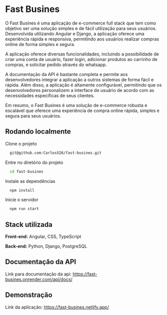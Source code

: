 
# Fast Busines

O Fast Busines é uma aplicação de e-commerce full stack que tem como objetivo ser uma solução simples e de fácil utilização para seus usuários. Desenvolvida utilizando Angular e Django, a aplicação oferece uma experiência rápida e responsiva, permitindo aos usuários realizar compras online de forma simples e segura.

A aplicação oferece diversas funcionalidades, incluindo a possibilidade de criar uma conta de usuário, fazer login, adicionar produtos ao carrinho de compras, e solicitar pedido através do whatsapp.

A documentação da API é bastante completa e permite aos desenvolvedores integrar a aplicação a outros sistemas de forma fácil e rápida. Além disso, a aplicação é altamente configurável, permitindo que os desenvolvedores personalizem a interface de usuário de acordo com as necessidades específicas de seus clientes.

Em resumo, o Fast Busines é uma solução de e-commerce robusta e escalável que oferece uma experiência de compra online rápida, simples e segura para seus usuários.




## Rodando localmente

Clone o projeto

```bash
  git@github.com:CarlosX26/fast-busines.git
```

Entre no diretório do projeto

```bash
  cd fast-busines
```

Instale as dependências

```bash
  npm install
```

Inicie o servidor

```bash
  npm run start
```




## Stack utilizada

**Front-end:** Angular, CSS, TypeScript

**Back-end:** Python, Django, PostgreSQL

## Documentação da API


Link para documentação da api: https://fast-busines.onrender.com/api/docs/


## Demonstração

Link da aplicação: https://fast-busines.netlify.app/

